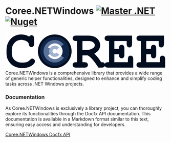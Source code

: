 # Coree.NETWindows [![Master .NET](https://github.com/carsten-riedel/Coree.NETWindows/actions/workflows/dotnet-master.yml/badge.svg?branch=master)](https://github.com/carsten-riedel/Coree.NETWindows/actions/workflows/dotnet-master.yml) [![Nuget](https://img.shields.io/nuget/v/Coree.NETWindows?label=NuGet&labelColor=004880&logo=NuGet&logoColor=white)](https://www.nuget.org/packages/Coree.NETWindows)

![brand](https://raw.githubusercontent.com/carsten-riedel/Coree.NETWindows/master/images/brand.png)
Coree.NETWindows is a comprehensive library that provides a wide range of generic helper functionalities, designed to enhance and simplify coding tasks across .NET Windows projects.

### Documentation
As Coree.NETWindows is exclusively a library project, you can thoroughly explore its functionalities through the Docfx API documentation. This documentation is available in a Markdown format similar to this text, ensuring easy access and understanding for developers.

[Coree.NETWindows Docfx API](https://carsten-riedel.github.io/Coree.NETWindows/docfx/index.html)
